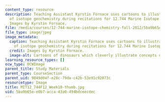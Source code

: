 ```yaml
---
content_type: resource
description: Teaching Assistant Kyrstin Fornace uses cartoons to illustrate concepts
  of isotope geochemistry during recitations for 12.744 Marine Isotope Chemistry.
  Images by Kyrstin Fornace.
file: /media/courses/12-744-marine-isotope-chemistry-fall-2012/5ba9b65ee0b7acca43a0494bdceecdec_MIT12_744F12_Week10-thumb.jpg
file_type: image/jpeg
image_metadata:
  caption: Teaching Assistant Kyrstin Fornace uses cartoons to illustrate concepts
    of isotope geochemistry during recitations for 12.744 Marine Isotope Chemistry.
  credit: Images by Kyrstin Fornace.
  image-alt: Cartoons of dinosaurs which cleverly illustrate concepts of isotope geochemistry.
learning_resource_types: []
ocw_type: OCWImage
parent_title: Study Materials
parent_type: CourseSection
parent_uid: 9849d04f-e28c-79da-c42b-53e91c92073c
resourcetype: Image
title: MIT12_744F12_Week10-thumb.jpg
uid: 5ba9b65e-e0b7-acca-43a0-494bdceecdec
---
```

